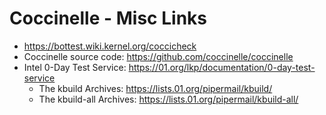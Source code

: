 # Coccinelle - Misc Links

* <https://bottest.wiki.kernel.org/coccicheck>
* Coccinelle source code: <https://github.com/coccinelle/coccinelle>
* Intel 0-Day Test Service: <https://01.org/lkp/documentation/0-day-test-service>
  - The kbuild Archives: <https://lists.01.org/pipermail/kbuild/>
  - The kbuild-all Archives: <https://lists.01.org/pipermail/kbuild-all/>

<!-- EOF -->
